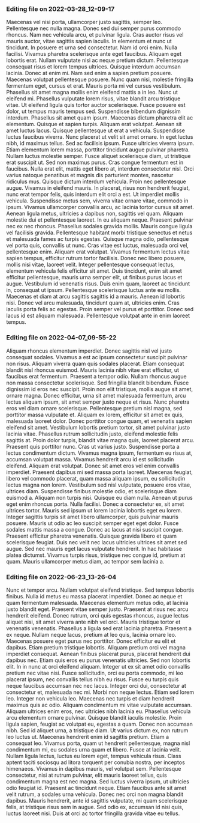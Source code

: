 

### Editing file on 2022-03-28_12-09-17

Maecenas vel nisi porta, ullamcorper justo sagittis, semper leo. Pellentesque nec nulla magna. Donec sed dui semper purus commodo rhoncus. Nam nec vehicula arcu, et pulvinar ligula. Cras auctor risus vel mauris auctor, vitae sagittis sapien iaculis. In elementum et nunc ut tincidunt. In posuere et urna sed consectetur. Nam id orci enim. Nulla facilisi.
Vivamus pharetra scelerisque ante eget faucibus. Aliquam eget lobortis erat. Nullam vulputate nisi ac neque pretium dictum. Pellentesque consequat risus et lorem tempus ultrices. Quisque interdum accumsan lacinia. Donec at enim mi. Nam sed enim a sapien pretium posuere. Maecenas volutpat pellentesque posuere. Nunc quam nisi, molestie fringilla fermentum eget, cursus et erat. Mauris porta mi vel cursus vestibulum. Phasellus sit amet magna mollis enim eleifend mattis a in leo. Nunc ut eleifend mi.
Phasellus vulputate lorem risus, vitae blandit arcu tristique vitae. Ut eleifend ligula quis tortor auctor scelerisque. Fusce posuere est dolor, ut tempus mauris tempus sed. Suspendisse bibendum dignissim interdum. Phasellus sit amet quam ipsum. Maecenas dictum pharetra elit ac elementum. Quisque et sapien turpis. Aliquam erat volutpat. Aenean sit amet luctus lacus. Quisque pellentesque ut erat a vehicula. Suspendisse luctus faucibus viverra.
Nunc placerat ut velit sit amet ornare. In eget luctus nibh, id maximus tellus. Sed ac facilisis ipsum. Fusce ultricies viverra ipsum. Etiam elementum lorem massa, porttitor tincidunt augue pulvinar pharetra. Nullam luctus molestie semper. Fusce aliquet scelerisque diam, ut tristique erat suscipit ut. Sed non maximus purus. Cras congue fermentum est in faucibus. Nulla erat elit, mattis eget libero at, interdum consectetur nisl. Orci varius natoque penatibus et magnis dis parturient montes, nascetur ridiculus mus.
Quisque dictum interdum vehicula. Proin nec pellentesque augue. Vivamus in eleifend mauris. In placerat, risus non hendrerit feugiat, nunc erat tempor felis, quis interdum elit orci a est. Ut imperdiet mollis vehicula. Suspendisse metus sem, viverra vitae ornare vitae, commodo in ipsum. Vivamus ullamcorper convallis arcu, ac lacinia tortor cursus sit amet. Aenean ligula metus, ultricies a dapibus non, sagittis vel quam. Aliquam molestie dui et pellentesque laoreet. In eu aliquam neque. Praesent pulvinar nec ex nec rhoncus. Phasellus sodales gravida mollis.
Mauris congue ligula vel facilisis gravida. Pellentesque habitant morbi tristique senectus et netus et malesuada fames ac turpis egestas. Quisque magna odio, pellentesque vel porta quis, convallis ut nunc. Cras vitae est luctus, malesuada orci vel, pellentesque enim. Aliquam erat volutpat. Vivamus fermentum lectus vitae sapien tempus, efficitur rutrum tortor facilisis. Donec nec libero posuere, mollis nisi vitae, laoreet velit. Integer pellentesque consequat lectus, elementum vehicula felis efficitur sit amet. Duis tincidunt, enim sit amet efficitur pellentesque, mauris urna semper elit, ut finibus purus lacus et augue. Vestibulum id venenatis risus. Duis enim quam, laoreet ac tincidunt in, consequat ut ipsum. Pellentesque scelerisque luctus ante eu mollis.
Maecenas et diam at arcu sagittis sagittis id a mauris. Aenean id lobortis nisi. Donec vel arcu malesuada, tincidunt quam at, ultricies enim. Cras iaculis porta felis ac egestas. Proin semper vel purus et porttitor. Donec sed lacus id est aliquam malesuada. Pellentesque volutpat ante in enim laoreet tempus.




### Editing file on 2022-04-07_09-55-22

Aliquam rhoncus elementum imperdiet. Donec sagittis nisl vel justo consequat sodales. Vivamus a est ac ipsum consectetur suscipit pulvinar non risus. Aliquam viverra quam quis sodales placerat. Etiam consequat blandit nisl rhoncus euismod. Mauris lacinia nibh vitae erat efficitur, ut faucibus erat fermentum. Praesent a tempor odio. Nullam rhoncus augue non massa consectetur scelerisque. Sed fringilla blandit bibendum. Fusce dignissim id eros nec suscipit. Proin non elit tristique, mollis augue sit amet, ornare magna. Donec efficitur, urna sit amet malesuada fermentum, arcu lectus aliquam ipsum, sit amet semper justo neque et risus. Nunc pharetra eros vel diam ornare scelerisque. Pellentesque pretium nisl magna, sed porttitor massa vulputate et.
Aliquam ex lorem, efficitur sit amet ex quis, malesuada laoreet dolor. Donec porttitor congue quam, et venenatis sapien eleifend sit amet. Vestibulum lobortis pretium tortor, sit amet pulvinar justo lacinia vitae. Phasellus rutrum sollicitudin justo, eleifend molestie felis sagittis at. Proin dolor turpis, blandit vitae magna quis, laoreet placerat arcu. Praesent quis porttitor nunc. Cras ut varius justo.
Suspendisse porta a lectus condimentum dictum. Vivamus magna ipsum, fermentum eu risus at, accumsan volutpat massa. Vivamus hendrerit arcu id est sollicitudin eleifend. Aliquam erat volutpat. Donec sit amet eros vel enim convallis imperdiet. Praesent dapibus mi sed massa porta laoreet. Maecenas feugiat, libero vel commodo placerat, quam massa aliquam ipsum, eu sollicitudin lectus magna non lorem. Vestibulum sed nisl vulputate, posuere eros vitae, ultrices diam. Suspendisse finibus molestie odio, et scelerisque diam euismod a. Aliquam non turpis nisi. Quisque eu diam nulla. Aenean ut purus eget enim rhoncus porta. Nulla facilisi.
Donec a consectetur ex, sit amet ultrices tortor. Mauris sed ipsum ut lorem lacinia lobortis eget eu lorem. Integer sagittis turpis sit amet libero ullamcorper, quis pulvinar mauris posuere. Mauris ut odio ac leo suscipit semper eget eget dolor. Fusce sodales mattis massa a congue. Donec ac lacus at nisi suscipit congue. Praesent efficitur pharetra venenatis. Quisque gravida libero et quam scelerisque feugiat. Duis nec velit nec lacus ultricies ultrices sit amet sed augue. Sed nec mauris eget lacus vulputate hendrerit. In hac habitasse platea dictumst. Vivamus turpis risus, tristique nec congue id, pretium at quam. Mauris ullamcorper metus diam, ac tempor sem lacinia a.




### Editing file on 2022-06-23_13-26-04

Nunc et tempor arcu. Nullam volutpat eleifend tristique. Sed tempus lobortis finibus. Nulla id metus eu massa placerat imperdiet. Donec ac neque et quam fermentum malesuada. Maecenas elementum metus odio, at lacinia justo blandit eget. Praesent vitae semper justo. Praesent at risus nec arcu hendrerit eleifend. Donec rutrum, orci quis egestas rhoncus, augue lectus aliquet nisi, sit amet viverra ante nibh vel orci. Mauris tristique tortor et venenatis venenatis. Phasellus a ligula sed erat lacinia pharetra. Praesent a ex neque. Nullam neque lacus, pretium at leo quis, lacinia ornare leo. Maecenas posuere eget purus nec porttitor.
Donec efficitur eu elit et dapibus. Etiam pretium tristique lobortis. Aliquam pretium orci vel magna imperdiet consequat. Aenean finibus placerat purus, placerat hendrerit dui dapibus nec. Etiam quis eros eu purus venenatis ultricies. Sed non lobortis elit. In in nunc at orci eleifend aliquam. Integer ut ex sit amet odio convallis pretium nec vitae nisi. Fusce sollicitudin, orci eu porta commodo, mi leo placerat ipsum, nec convallis tellus nibh eu risus. Fusce eu turpis quis neque faucibus accumsan nec nec lacus. Integer orci dui, consectetur at consectetur et, malesuada nec mi. Morbi non neque lectus. Etiam sed lorem leo. Integer non vehicula leo. Maecenas nec turpis et diam hendrerit maximus quis ac odio.
Aliquam condimentum mi vitae vulputate accumsan. Aliquam ultrices enim eros, nec ultricies nibh lacinia eu. Phasellus vehicula arcu elementum ornare pulvinar. Quisque blandit iaculis molestie. Proin ligula sapien, feugiat ac volutpat eu, egestas a quam. Donec non accumsan nibh. Sed id aliquet urna, a tristique diam. Ut varius dictum ex, non rutrum leo luctus ut. Maecenas hendrerit enim id sagittis pretium. Etiam a consequat leo. Vivamus porta, quam ut hendrerit pellentesque, magna nisl condimentum mi, eu sodales urna quam et libero. Fusce at lacinia velit. Nullam ligula lectus, luctus eu lorem eget, tempus vehicula risus. Class aptent taciti sociosqu ad litora torquent per conubia nostra, per inceptos himenaeos.
Vivamus in dapibus mauris, vel volutpat sem. Pellentesque consectetur, nisi at rutrum pulvinar, elit mauris laoreet tellus, quis condimentum magna est nec magna. Sed luctus viverra ipsum, ut ultricies odio feugiat id. Praesent ac tincidunt neque. Etiam faucibus ante sit amet velit rutrum, a sodales urna vehicula. Donec nec orci non magna blandit dapibus. Mauris hendrerit, ante id sagittis vulputate, mi quam scelerisque felis, at tristique risus sem in augue. Sed odio ex, accumsan id nisi quis, luctus laoreet nisi. Duis at orci ac tortor fringilla gravida vitae eu tellus.


